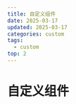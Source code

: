 ```yaml
---
title: 自定义组件
date: 2025-03-17
updated: 2025-03-17
categories: custom
tags:
  - custom
top: 2
---
```

# 自定义组件

<BszComponent />
